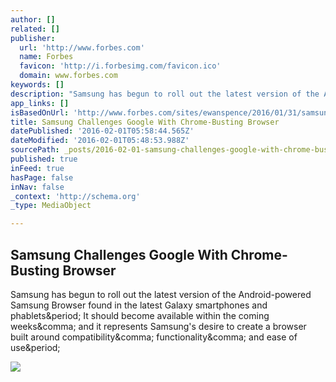 ```yaml
---
author: []
related: []
publisher:
  url: 'http://www.forbes.com'
  name: Forbes
  favicon: 'http://i.forbesimg.com/favicon.ico'
  domain: www.forbes.com
keywords: []
description: "Samsung has begun to roll out the latest version of the Android-powered Samsung Browser found in the latest Galaxy smartphones and phablets. It should become available within the coming weeks, and it represents Samsung's desire to create a browser built around compatibility, functionality, and ease of use."
app_links: []
isBasedOnUrl: 'http://www.forbes.com/sites/ewanspence/2016/01/31/samsung-android-browser-v4-html5/#424ff55945ce'
title: Samsung Challenges Google With Chrome-Busting Browser
datePublished: '2016-02-01T05:58:44.565Z'
dateModified: '2016-02-01T05:48:53.988Z'
sourcePath: _posts/2016-02-01-samsung-challenges-google-with-chrome-busting-browser.md
published: true
inFeed: true
hasPage: false
inNav: false
_context: 'http://schema.org'
_type: MediaObject

---
```

<article style=""><h1>Samsung Challenges Google With Chrome-Busting Browser</h1><p>Samsung has begun to roll out the latest version of the Android-powered Samsung Browser found in the latest Galaxy smartphones and phablets&amp;period; It should become available within the coming weeks&amp;comma; and it represents Samsung's desire to create a browser built around compatibility&amp;comma; functionality&amp;comma; and ease of use&amp;period;</p><img src="http://blogs-images.forbes.com/ewanspence/files/2016/01/SamsungBrowser4_square.jpg" /></article>